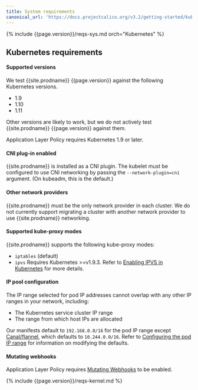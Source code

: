 ```yaml
---
title: System requirements
canonical_url: 'https://docs.projectcalico.org/v3.2/getting-started/kubernetes/requirements'
---
```


{% include {{page.version}}/reqs-sys.md orch="Kubernetes" %}

## Kubernetes requirements

#### Supported versions

We test {{site.prodname}} {{page.version}} against the following Kubernetes versions.

- 1.9
- 1.10
- 1.11

Other versions are likely to work, but we do not actively test {{site.prodname}}
{{page.version}} against them.

Application Layer Policy requires Kubernetes 1.9 or later.

#### CNI plug-in enabled

{{site.prodname}} is installed as a CNI plugin. The kubelet must be configured
to use CNI networking by passing the `--network-plugin=cni` argument. (On
kubeadm, this is the default.)

#### Other network providers

{{site.prodname}} must be the only network provider in each cluster. We do
not currently support migrating a cluster with another network provider to
use {{site.prodname}} networking.

#### Supported kube-proxy modes

{{site.prodname}} supports the following kube-proxy modes:
- `iptables` (default)
- `ipvs` Requires Kubernetes >=v1.9.3. Refer to
  [Enabling IPVS in Kubernetes](../../usage/enabling-ipvs) for more details.

#### IP pool configuration

The IP range selected for pod IP addresses cannot overlap with any other
IP ranges in your network, including:

- The Kubernetes service cluster IP range
- The range from which host IPs are allocated

Our manifests default to `192.168.0.0/16` for the pod IP range except [Canal/flannel](./installation/flannel),
which defaults to `10.244.0.0/16`. Refer to [Configuring the pod IP range](./installation/config-options#configuring-the-pod-ip-range)
for information on modifying the defaults.

#### Mutating webhooks

Application Layer Policy requires [Mutating Webhooks](https://kubernetes.io/docs/admin/admission-controllers/#mutatingadmissionwebhook-beta-in-19) to be enabled.

{% include {{page.version}}/reqs-kernel.md %}
